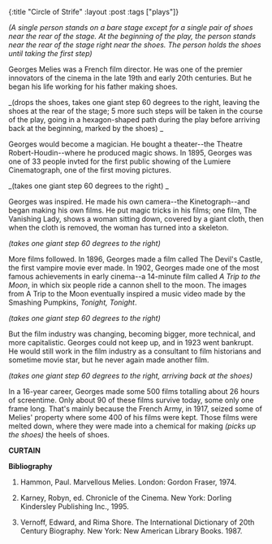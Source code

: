 {:title "Circle of Strife"
:layout :post
:tags  ["plays"]}

_(A single person stands on a bare stage except for a single pair of shoes near the rear of the stage. At the beginning of the play, the person stands near the rear of the stage right near the shoes. The person holds the shoes until taking the first step)_

Georges Melies was a French film director. He was one of the premier innovators of the cinema in the late 19th and early 20th centuries. But he
began his life working for his father making shoes. 

_(drops the shoes, takes one giant step 60 degrees to the right, leaving the shoes at the rear of the stage; 5 more such steps will be taken in the course of the play, going in a hexagon-shaped path during the play before arriving back at the beginning, marked by the shoes) _

Georges would become a magician. He bought a theater--the Theatre Robert-Houdin--where he produced magic shows. In 1895, Georges was one of 33 people
invted for the first public showing of the Lumiere Cinematograph, one of the
first moving pictures. 

_(takes one giant step 60 degrees to the right) _

Georges was inspired. He made his own camera--the Kinetograph--and began
making his own films. He put magic tricks in his films; one film, The
Vanishing Lady, shows a woman sitting down, covered by a giant cloth, then
when the cloth is removed, the woman has turned into a skeleton. 

_(takes one giant step 60 degrees to the right)_

More films followed. In 1896, Georges made a film called The Devil's Castle,
the first vampire movie ever made. In 1902, Georges made one of the most
famous achievements in early cinema--a 14-minute film called _A Trip to the Moon_, in which six people ride a cannon shell to the moon. The images from A
Trip to the Moon eventually inspired a music video made by the Smashing
Pumpkins, _Tonight, Tonight_. 

_(takes one giant step 60 degrees to the right)_

But the film industry was changing, becoming bigger, more technical, and more
capitalistic. Georges could not keep up, and in 1923 went bankrupt. He would
still work in the film industry as a consultant to film historians and
sometime movie star, but he never again made another film. 

_(takes one giant step 60 degrees to the right, arriving back at the shoes)_

In a 16-year career, Georges made some 500 films totalling about 26 hours of
screentime. Only about 90 of these films survive today, some only one frame
long. That's mainly because the French Army, in 1917, seized some of Melies'
property where some 400 of his films were kept. Those films were melted down,
where they were made into a chemical for making _(picks up the shoes)_ the
heels of shoes.

**CURTAIN**

**Bibliography**

  1. Hammon, Paul. Marvellous Melies. London: Gordon Fraser, 1974.

  2. Karney, Robyn, ed. Chronicle of the Cinema. New York: Dorling Kindersley Publishing Inc., 1995.

  3. Vernoff, Edward, and Rima Shore. The International Dictionary of 20th Century Biography. New York: New American Library Books. 1987. 

